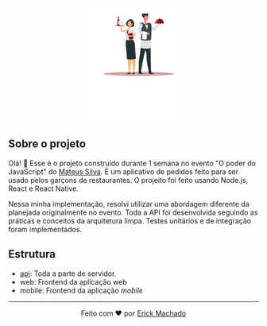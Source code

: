<p align="center">
  <img src="./assets/logo.png" />
</p>

## Sobre o projeto

Olá! 🤘 Esse é o projeto construído durante 1 semana no evento "O poder do JavaScript" do [Mateus Silva](https://www.linkedin.com/in/mateusilva/). É um aplicativo de pedidos feito para ser usado pelos garçons de restaurantes. O projeito foi feito usando Node.js, React e React Native.

Nessa minha implementação, resolvi utilizar uma abordagem diferente da planejada originalmente no evento. Toda a API foi desenvolvida seguindo as práticas e conceitos da arquitetura limpa. Testes unitários e de integração foram implementados.

## Estrutura

- [api](https://github.com/ErickMachado/waiter-app/tree/master/api): Toda a parte de servidor.
- web: Frontend da aplicação web
- mobile: Frontend da aplicação _mobile_

---

<p align="center">Feito com ❤️ por <a href="https://www.linkedin.com/in/erickgsantos/">Erick Machado</a></p>
